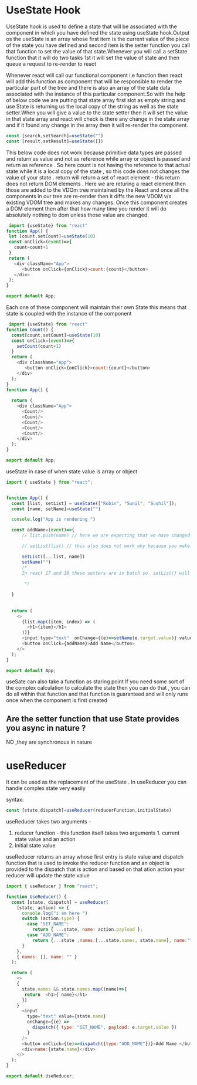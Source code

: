  # UseState Hook
 UseState hook is used to define a state that will be associated  with the component in which you have defined the state using useState hook.Output os the useState is an array whose first item is the current value of the piece of the state you have defined and second item is the setter function you call that function to set the value of that state.Whenever you will call a setState function that it will do two tasks 1st it will set the value of state and then queue a request to re-render to react 


Whenever react will call our functional component i.e function then react will add this function as component that will be responsible to render the particular part of the tree and there is also an array of the state data associated with the instance of this particular component.So with the help of below code we are putting that state array first slot as  empty string and use State is returning us the local copy of the string as well as the state setter.When you will give a value to the state setter then it will set the value in that state array and react will check is there any change in the state array and if it found any change in the array then it will re-render the component.   

 ````javascript
 const [search,setSearch]=useState("")
 const [result,setResult]=useState([])
 ````

This below code  does not work because  primitive data types are passed and return as value and not as reference while array or object is  passed and return as reference . So here count is not having the reference to that actual state while it is a local copy of the state , so this code does not changes the value of your state . 
return will return a set of react element - this return does not return DOM elements . Here we are returing a react element then those are added to the VDOm tree maintained by the React and once all the components in our tree are re-render then it diffs the new VDOM v/s existing VDOM tree and makes any changes. Once this component creates a DOM element then after that how many time you render it will do absolutely nothing to dom unless those value are changed. 

 ````javascript 
  import {useState} from "react"
function App() { 
  let [count,setCount]=useState(10)
  const onClick=(event)=>{
    count=count+1
  }
  return (
    <div className="App">
       <button onClick={onClick}>count:{count}</button>
    </div>
  );
}

export default App;

 ````
Each one of these component will maintain their own State this means that state is coupled with the instance of the component

````javascript
 import {useState} from "react"
function Count() { 
  const[count,setCount]=useState(10)
  const onClick=(event)=>{
    setCount(count+1)
  }
  return (
    <div className="App">
       <button onClick={onClick}>count:{count}</button>
    </div>
  );
}
function App() { 
  
  return (
    <div className="App">
      <Count/>
      <Count/>
      <Count/>
      <Count/>
      <Count/>
    </div>
  );
}

export default App;

````

useState in case of when state value is array or object 
````javascript
import { useState } from "react";


function App() {
  const [list, setList] = useState(["Robin", "Sunil", "Sushil"]);
  const [name, setName]=useState("")

  console.log("App is rendering ")

  const addName=(event)=>{ 
      // list.push(name) // here we are expecting that we have changed the state so re-render should happen but nothing such happen why because   we have made the changes to the list that refer to the state array in react that can be done by setList

      // setList(list) // this also does not work why because you make a request to the react to re-render but when react checks that both have te same reference then so it will not re-render - react does not check by content in it but it check by reference 

      setList([...list, name])
      setName("")
      /* 
      In react 17 and 18 these setters are in batch so  setList() will in queue a request and  set Name will also in-queue a request to render .React says that I have already got an one then it igonores the second request and when re-render happens all the changes are made

       */
      
  }
  
   
  return (
    <>
      {list.map((item, index) => (
        <h1>{item}</h1>
      ))}
      <input type="text"  onChange={(e)=>setName(e.target.value)} value={name} />
      <button onClick={addName}>Add Name</button>
    </>
  );
}

export default App;
````

useSate can also take a function as staring point If you need some sort of the complex calculation to calculate the state then you can do that , you can  do all within that function  and that function is guaranteed and will only runs once when the component is first created 

## Are the setter function that use State provides you async in nature ?
NO ,they are synchronous in nature 

# useReducer 
It can be used as the replacement of the useState . In useReducer you can handle complex state very easily 

syntax:
````javascript
const [state,dispatch]=useReducer(reducerFunction,initialState)
````
useReducer takes two arguments -
1. reducer function - this function itself  takes two arguments 1. current state value and an action 
2. Initial state value 

useReducer returns an array whose first entry is state value and dispatch function that is used to invoke the reducer function and an object is provided to the dispatch that is action  and based on that ation action your reducer will update the state value 

````javascript
import { useReducer } from "react";

function UseReducer() {
  const [state, dispatch] = useReducer(
    (state, action) => {
      console.log("i am here ")
      switch (action.type) {
        case "SET_NAME": 
          return { ...state, name: action.payload };
        case "ADD_NAME":
          return {...state ,names:[...state.names, state.name], name:"" }
      }
    },
    { names: [], name: "" }
  );

  return (
    <>
    {
      state.names && state.names.map((name)=>{ 
       return  <h1>{ name}</h1>
      })
    }
      <input
        type="text" value={state.name}
        onChange={(e) =>
          dispatch({ type: "SET_NAME", payload: e.target.value })
        }
      />
      <button onClick={(e)=>dispatch({type:"ADD_NAME"})}>Add Name </button>
      <div>name:{state.name}</div>
    </>
  );
}

export default UseReducer;

````



